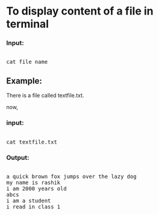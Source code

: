 # To display content of a file in terminal

### Input:
<pre>

cat file_name
</pre>

## Example:

There is a file called textfile.txt.

now,

### input:

<pre>

cat textfile.txt
</pre>


### Output:

<pre>

a quick brown fox jumps over the lazy dog
my name is rashik
i am 2000 years old
abcs
i am a student
i read in class 1
</pre>